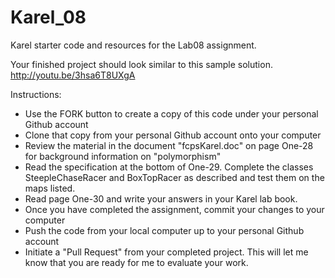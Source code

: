 Karel_08
======

Karel starter code and resources for the Lab08 assignment.

Your finished project should look similar to this sample solution. http://youtu.be/3hsa6T8UXgA

Instructions:
* Use the FORK button to create a copy of this code under your personal Github account
* Clone that copy from your personal Github account onto your computer
* Review the material in the document "fcpsKarel.doc" on page One-28 for background information on "polymorphism"
* Read the specification at the bottom of One-29.  Complete the classes SteepleChaseRacer and BoxTopRacer as described and test them on the maps listed.
* Read page One-30 and write your answers in your Karel lab book.
* Once you have completed the assignment, commit your changes to your computer
* Push the code from your local computer up to your personal Github account
* Initiate a "Pull Request" from your completed project.  This will let me know that you are ready for me to evaluate your work.
